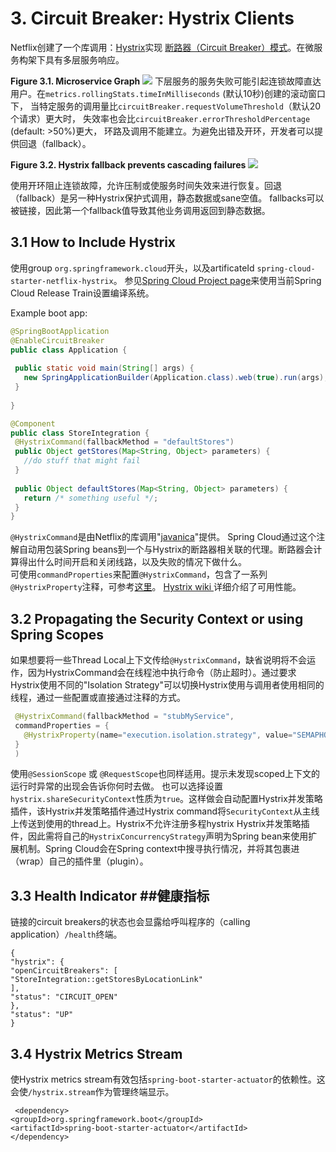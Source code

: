 # 3. Circuit Breaker: Hystrix Clients #
Netflix创建了一个库调用：[Hystrix](https://github.com/Netflix/Hystrix)实现 [断路器（Circuit Breaker）模式](https://martinfowler.com/bliki/CircuitBreaker.html)。在微服务构架下具有多层服务响应。

**Figure 3.1. Microservice Graph**
![](https://raw.githubusercontent.com/spring-cloud/spring-cloud-netflix/1.4.x/docs/src/main/asciidoc/images/Hystrix.png)
下层服务的服务失败可能引起连锁故障直达用户。在`metrics.rollingStats.timeInMilliseconds` (默认10秒)创建的滚动窗口下，
当特定服务的调用量比`circuitBreaker.requestVolumeThreshold`（默认20个请求）更大时，
失效率也会比`circuitBreaker.errorThresholdPercentage `(default: >50%)更大，
环路及调用不能建立。为避免出错及开环，开发者可以提供回退（fallback）。

**Figure 3.2. Hystrix fallback prevents cascading failures**
![](https://raw.githubusercontent.com/spring-cloud/spring-cloud-netflix/1.4.x/docs/src/main/asciidoc/images/HystrixFallback.png)

使用开环阻止连锁故障，允许压制或使服务时间失效来进行恢复。回退（fallback）是另一种Hystrix保护式调用，静态数据或sane空值。
fallbacks可以被链接，因此第一个fallback值导致其他业务调用返回到静态数据。

## 3.1 How to Include Hystrix ##

使用group `org.springframework.cloud`开头，以及artificateId `spring-cloud-starter-netflix-hystrix`。 参见[Spring Cloud Project page](https://projects.spring.io/spring-cloud/)来使用当前Spring Cloud Release Train设置编译系统。

Example boot app:  
```java  
@SpringBootApplication
@EnableCircuitBreaker
public class Application {
 
 public static void main(String[] args) {
   new SpringApplicationBuilder(Application.class).web(true).run(args);
 }
    
}

@Component
public class StoreIntegration {
 @HystrixCommand(fallbackMethod = "defaultStores")
 public Object getStores(Map<String, Object> parameters) {
   //do stuff that might fail
 }
    
 public Object defaultStores(Map<String, Object> parameters) {
   return /* something useful */;
 }
}  
```

`@HystrixCommand`是由Netflix的库调用"[javanica](https://github.com/Netflix/Hystrix/tree/master/hystrix-contrib/hystrix-javanica)"提供。
Spring Cloud通过这个注解自动用包装Spring beans到一个与Hystrix的断路器相关联的代理。断路器会计算得出什么时间开启和关闭线路，以及失败的情况下做什么。  
可使用`commandProperties`来配置`@HystrixCommand`，包含了一系列`@HystrixProperty`注释，可参考[这里](https://github.com/Netflix/Hystrix/tree/master/hystrix-contrib/hystrix-javanica#configuration)。 [Hystrix wiki ](https://github.com/Netflix/Hystrix/wiki/Configuration)详细介绍了可用性能。
## 3.2 Propagating the Security Context or using Spring Scopes ##
如果想要将一些Thread Local上下文传给`@HystrixCommand`，缺省说明将不会运作，因为HystrixCommand会在线程池中执行命令（防止超时）。通过要求Hystrix使用不同的"Isolation Strategy"可以切换Hystrix使用与调用者使用相同的线程，通过一些配置或直接通过注释的方式。
```java  
 @HystrixCommand(fallbackMethod = "stubMyService",
 commandProperties = {
   @HystrixProperty(name="execution.isolation.strategy", value="SEMAPHORE")
 }
 )
```
 使用`@SessionScope` 或 `@RequestScope`也同样适用。提示未发现scoped上下文的运行时异常的出现会告诉你何时去做。
也可以选择设置`hystrix.shareSecurityContext`性质为`true`。这样做会自动配置Hystrix并发策略插件，该Hystrix并发策略插件通过Hystrix command将`SecurityContext`从主线上传送到使用的thread上。Hystrix不允许注册多程hystrix Hystrix并发策略插件，因此需将自己的`HystrixConcurrencyStrategy`声明为Spring bean来使用扩展机制。Spring Cloud会在Spring context中搜寻执行情况，并将其包裹进（wrap）自己的插件里（plugin）。

## 3.3 Health Indicator ##健康指标
链接的circuit breakers的状态也会显露给呼叫程序的（calling application）`/health`终端。
    
    {
    "hystrix": {
    "openCircuitBreakers": [
    "StoreIntegration::getStoresByLocationLink"
    ],
    "status": "CIRCUIT_OPEN"
    },
    "status": "UP"
    }

## 3.4 Hystrix Metrics Stream ##

使Hystrix metrics stream有效包括`spring-boot-starter-actuator`的依赖性。这会使`/hystrix.stream`作为管理终端显示。

     <dependency>
    <groupId>org.springframework.boot</groupId>
    <artifactId>spring-boot-starter-actuator</artifactId>
    </dependency>
